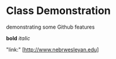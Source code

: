 # Class Demonstration

demonstrating some Github features

**bold** *italic*

"link:" [http://www.nebrwesleyan.edu]
